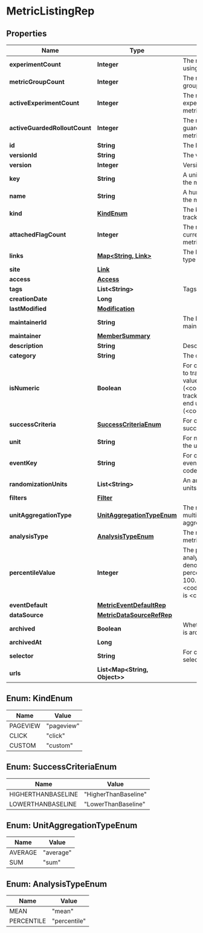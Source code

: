 

# MetricListingRep


## Properties

| Name | Type | Description | Notes |
|------------ | ------------- | ------------- | -------------|
|**experimentCount** | **Integer** | The number of experiments using this metric |  [optional] |
|**metricGroupCount** | **Integer** | The number of metric groups using this metric |  [optional] |
|**activeExperimentCount** | **Integer** | The number of active experiments using this metric |  [optional] |
|**activeGuardedRolloutCount** | **Integer** | The number of active guarded rollouts using this metric |  [optional] |
|**id** | **String** | The ID of this metric |  |
|**versionId** | **String** | The version ID of the metric |  |
|**version** | **Integer** | Version of the metric |  [optional] |
|**key** | **String** | A unique key to reference the metric |  |
|**name** | **String** | A human-friendly name for the metric |  |
|**kind** | [**KindEnum**](#KindEnum) | The kind of event the metric tracks |  |
|**attachedFlagCount** | **Integer** | The number of feature flags currently attached to this metric |  [optional] |
|**links** | [**Map&lt;String, Link&gt;**](Link.md) | The location and content type of related resources |  |
|**site** | [**Link**](Link.md) |  |  [optional] |
|**access** | [**Access**](Access.md) |  |  [optional] |
|**tags** | **List&lt;String&gt;** | Tags for the metric |  |
|**creationDate** | **Long** |  |  |
|**lastModified** | [**Modification**](Modification.md) |  |  [optional] |
|**maintainerId** | **String** | The ID of the member who maintains this metric |  [optional] |
|**maintainer** | [**MemberSummary**](MemberSummary.md) |  |  [optional] |
|**description** | **String** | Description of the metric |  [optional] |
|**category** | **String** | The category of the metric |  [optional] |
|**isNumeric** | **Boolean** | For custom metrics, whether to track numeric changes in value against a baseline (&lt;code&gt;true&lt;/code&gt;) or to track a conversion when an end user takes an action (&lt;code&gt;false&lt;/code&gt;). |  [optional] |
|**successCriteria** | [**SuccessCriteriaEnum**](#SuccessCriteriaEnum) | For custom metrics, the success criteria |  [optional] |
|**unit** | **String** | For numeric custom metrics, the unit of measure |  [optional] |
|**eventKey** | **String** | For custom metrics, the event key to use in your code |  [optional] |
|**randomizationUnits** | **List&lt;String&gt;** | An array of randomization units allowed for this metric |  [optional] |
|**filters** | [**Filter**](Filter.md) |  |  [optional] |
|**unitAggregationType** | [**UnitAggregationTypeEnum**](#UnitAggregationTypeEnum) | The method by which multiple unit event values are aggregated |  [optional] |
|**analysisType** | [**AnalysisTypeEnum**](#AnalysisTypeEnum) | The method for analyzing metric events |  [optional] |
|**percentileValue** | **Integer** | The percentile for the analysis method. An integer denoting the target percentile between 0 and 100. Required when &lt;code&gt;analysisType&lt;/code&gt; is &lt;code&gt;percentile&lt;/code&gt;. |  [optional] |
|**eventDefault** | [**MetricEventDefaultRep**](MetricEventDefaultRep.md) |  |  [optional] |
|**dataSource** | [**MetricDataSourceRefRep**](MetricDataSourceRefRep.md) |  |  [optional] |
|**archived** | **Boolean** | Whether the metric version is archived |  [optional] |
|**archivedAt** | **Long** |  |  [optional] |
|**selector** | **String** | For click metrics, the CSS selectors |  [optional] |
|**urls** | **List&lt;Map&lt;String, Object&gt;&gt;** |  |  [optional] |



## Enum: KindEnum

| Name | Value |
|---- | -----|
| PAGEVIEW | &quot;pageview&quot; |
| CLICK | &quot;click&quot; |
| CUSTOM | &quot;custom&quot; |



## Enum: SuccessCriteriaEnum

| Name | Value |
|---- | -----|
| HIGHERTHANBASELINE | &quot;HigherThanBaseline&quot; |
| LOWERTHANBASELINE | &quot;LowerThanBaseline&quot; |



## Enum: UnitAggregationTypeEnum

| Name | Value |
|---- | -----|
| AVERAGE | &quot;average&quot; |
| SUM | &quot;sum&quot; |



## Enum: AnalysisTypeEnum

| Name | Value |
|---- | -----|
| MEAN | &quot;mean&quot; |
| PERCENTILE | &quot;percentile&quot; |



